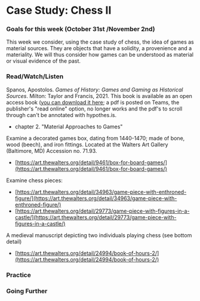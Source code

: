 # Case Study: Chess II

### Goals for this week (October 31st /November 2nd)

This week we consider, using the case study of chess, the idea of games as material sources. They are objects that have a solidity, a provenience and a materiality. We will thus consider how games can be understood as material or visual evidence of the past.&#x20;

### Read/Watch/Listen

Spanos, Apostolos. _Games of History: Games and Gaming as Historical Sources_. Milton: Taylor and Francis, 2021. This book is available as an open access book ([you can download it here](https://www.taylorfrancis.com/books/oa-mono/10.4324/9780429342479/games-history-apostolos-spanos); a pdf is posted on Teams, the publisher's "read online" option, no longer works and the pdf's to scroll through can't be annotated with hypothes.is.&#x20;

* chapter 2. "Material Approaches to Games"

Examine a decorated games box, dating from 1440-1470; made of bone, wood (beech), and iron fittings. Located at the Walters Art Gallery (Baltimore, MD) Accession no. 71.93.

* [https://art.thewalters.org/detail/9461/box-for-board-games/](https://art.thewalters.org/detail/9461/box-for-board-games/)

Examine chess pieces:

* [https://art.thewalters.org/detail/34963/game-piece-with-enthroned-figure/](https://art.thewalters.org/detail/34963/game-piece-with-enthroned-figure/)
* [https://art.thewalters.org/detail/29773/game-piece-with-figures-in-a-castle/](https://art.thewalters.org/detail/29773/game-piece-with-figures-in-a-castle/)

A medieval manuscript depicting two individuals playing chess (see bottom detail)

* [https://art.thewalters.org/detail/24994/book-of-hours-2/](https://art.thewalters.org/detail/24994/book-of-hours-2/)

### Practice



### Going Further

